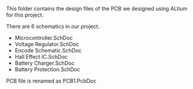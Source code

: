 This folder contains the design files of the PCB we designed using ALtium for this project.

There are 6 schematics in our project. 
  - Microcontroller.SchDoc
  - Voltage Regulator.SchDoc
  - Encode Schematic.SchDoc
  - Hall Effect IC.SchDoc
  - Battery Charger.SchDoc
  - Battery Protection.SchDoc

PCB file is renamed as PCB1.PcbDoc
